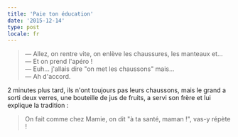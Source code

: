 ```yaml
---
title: 'Paie ton éducation'
date: '2015-12-14'
type: post
locale: fr
---
```


> — Allez, on rentre vite, on enlève les chaussures, les manteaux et…  
> — Et on prend l'apéro !  
> — Euh… j'allais dire "on met les chaussons" mais…  
> — Ah d'accord.

2 minutes plus tard, ils n'ont toujours pas leurs chaussons, mais le grand a sorti deux verres, une bouteille de jus de fruits, a servi son frère et lui explique la tradition :

> On fait comme chez Mamie, on dit "à ta santé, maman !", vas-y répète !
